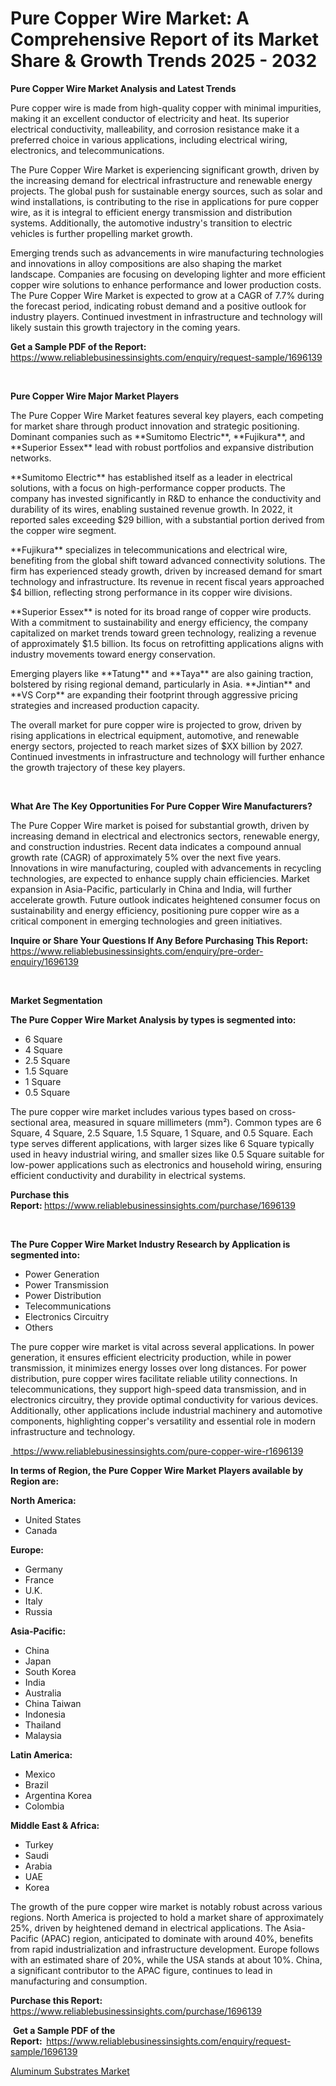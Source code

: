 <p><h1>Pure Copper Wire Market: A Comprehensive Report of its Market Share & Growth Trends 2025 - 2032</h1></p><p><strong>Pure Copper Wire Market Analysis and Latest Trends</strong></p>
<p><p>Pure copper wire is made from high-quality copper with minimal impurities, making it an excellent conductor of electricity and heat. Its superior electrical conductivity, malleability, and corrosion resistance make it a preferred choice in various applications, including electrical wiring, electronics, and telecommunications.</p><p>The Pure Copper Wire Market is experiencing significant growth, driven by the increasing demand for electrical infrastructure and renewable energy projects. The global push for sustainable energy sources, such as solar and wind installations, is contributing to the rise in applications for pure copper wire, as it is integral to efficient energy transmission and distribution systems. Additionally, the automotive industry's transition to electric vehicles is further propelling market growth.</p><p>Emerging trends such as advancements in wire manufacturing technologies and innovations in alloy compositions are also shaping the market landscape. Companies are focusing on developing lighter and more efficient copper wire solutions to enhance performance and lower production costs. The Pure Copper Wire Market is expected to grow at a CAGR of 7.7% during the forecast period, indicating robust demand and a positive outlook for industry players. Continued investment in infrastructure and technology will likely sustain this growth trajectory in the coming years.</p></p>
<p><strong>Get a Sample PDF of the Report:&nbsp;</strong> <a href="https://www.reliablebusinessinsights.com/enquiry/request-sample/1696139?utm_campaign=3050&utm_medium=2&utm_source=Github&utm_content=ia&utm_term=01042025&utm_id=pure-copper-wire">https://www.reliablebusinessinsights.com/enquiry/request-sample/1696139</a></p>
<p>&nbsp;</p>
<p><strong>Pure Copper Wire Major Market Players</strong></p>
<p><p>The Pure Copper Wire Market features several key players, each competing for market share through product innovation and strategic positioning. Dominant companies such as **Sumitomo Electric**, **Fujikura**, and **Superior Essex** lead with robust portfolios and expansive distribution networks. </p><p>**Sumitomo Electric** has established itself as a leader in electrical solutions, with a focus on high-performance copper products. The company has invested significantly in R&D to enhance the conductivity and durability of its wires, enabling sustained revenue growth. In 2022, it reported sales exceeding $29 billion, with a substantial portion derived from the copper wire segment.</p><p>**Fujikura** specializes in telecommunications and electrical wire, benefiting from the global shift toward advanced connectivity solutions. The firm has experienced steady growth, driven by increased demand for smart technology and infrastructure. Its revenue in recent fiscal years approached $4 billion, reflecting strong performance in its copper wire divisions.</p><p>**Superior Essex** is noted for its broad range of copper wire products. With a commitment to sustainability and energy efficiency, the company capitalized on market trends toward green technology, realizing a revenue of approximately $1.5 billion. Its focus on retrofitting applications aligns with industry movements toward energy conservation.</p><p>Emerging players like **Tatung** and **Taya** are also gaining traction, bolstered by rising regional demand, particularly in Asia. **Jintian** and **VS Corp** are expanding their footprint through aggressive pricing strategies and increased production capacity.</p><p>The overall market for pure copper wire is projected to grow, driven by rising applications in electrical equipment, automotive, and renewable energy sectors, projected to reach market sizes of $XX billion by 2027. Continued investments in infrastructure and technology will further enhance the growth trajectory of these key players.</p></p>
<p>&nbsp;</p>
<p><strong>What Are The Key Opportunities For Pure Copper Wire Manufacturers?</strong></p>
<p><p>The Pure Copper Wire market is poised for substantial growth, driven by increasing demand in electrical and electronics sectors, renewable energy, and construction industries. Recent data indicates a compound annual growth rate (CAGR) of approximately 5% over the next five years. Innovations in wire manufacturing, coupled with advancements in recycling technologies, are expected to enhance supply chain efficiencies. Market expansion in Asia-Pacific, particularly in China and India, will further accelerate growth. Future outlook indicates heightened consumer focus on sustainability and energy efficiency, positioning pure copper wire as a critical component in emerging technologies and green initiatives.</p></p>
<p><strong>Inquire or Share Your Questions If Any Before Purchasing This Report:</strong> <a href="https://www.reliablebusinessinsights.com/enquiry/pre-order-enquiry/1696139?utm_campaign=3050&utm_medium=2&utm_source=Github&utm_content=ia&utm_term=01042025&utm_id=pure-copper-wire">https://www.reliablebusinessinsights.com/enquiry/pre-order-enquiry/1696139</a></p>
<p>&nbsp;</p>
<p><strong>Market Segmentation</strong></p>
<p><strong>The Pure Copper Wire Market Analysis by types is segmented into:</strong></p>
<p><ul><li>6 Square</li><li>4 Square</li><li>2.5 Square</li><li>1.5 Square</li><li>1 Square</li><li>0.5 Square</li></ul></p>
<p><p>The pure copper wire market includes various types based on cross-sectional area, measured in square millimeters (mm²). Common types are 6 Square, 4 Square, 2.5 Square, 1.5 Square, 1 Square, and 0.5 Square. Each type serves different applications, with larger sizes like 6 Square typically used in heavy industrial wiring, and smaller sizes like 0.5 Square suitable for low-power applications such as electronics and household wiring, ensuring efficient conductivity and durability in electrical systems.</p></p>
<p><strong>Purchase this Report:&nbsp;</strong><a href="https://www.reliablebusinessinsights.com/purchase/1696139?utm_campaign=3050&utm_medium=2&utm_source=Github&utm_content=ia&utm_term=01042025&utm_id=pure-copper-wire">https://www.reliablebusinessinsights.com/purchase/1696139</a></p>
<p>&nbsp;</p>
<p><strong>The Pure Copper Wire Market Industry Research by Application is segmented into:</strong></p>
<p><ul><li>Power Generation</li><li>Power Transmission</li><li>Power Distribution</li><li>Telecommunications</li><li>Electronics Circuitry</li><li>Others</li></ul></p>
<p><p>The pure copper wire market is vital across several applications. In power generation, it ensures efficient electricity production, while in power transmission, it minimizes energy losses over long distances. For power distribution, pure copper wires facilitate reliable utility connections. In telecommunications, they support high-speed data transmission, and in electronics circuitry, they provide optimal conductivity for various devices. Additionally, other applications include industrial machinery and automotive components, highlighting copper's versatility and essential role in modern infrastructure and technology.</p></p>
<p><a href="https://www.reliablebusinessinsights.com/pure-copper-wire-r1696139?utm_campaign=3050&utm_medium=2&utm_source=Github&utm_content=ia&utm_term=01042025&utm_id=pure-copper-wire">&nbsp;https://www.reliablebusinessinsights.com/pure-copper-wire-r1696139</a></p>
<p><strong>In terms of Region, the Pure Copper Wire Market Players available by Region are:</strong></p>
<p>
    <p> <strong> North America: </strong>
        <ul>
            <li>United States</li>
            <li>Canada</li>
        </ul>
        </p> 
    <p> <strong> Europe: </strong>
        <ul>
            <li>Germany</li>
            <li>France</li>
            <li>U.K.</li>
            <li>Italy</li>
            <li>Russia</li>
        </ul>
        </p> 
    <p> <strong> Asia-Pacific: </strong>
        <ul>
            <li>China</li>
            <li>Japan</li>
            <li>South Korea</li>
            <li>India</li>
            <li>Australia</li>
            <li>China Taiwan</li>
            <li>Indonesia</li>
            <li>Thailand</li>
            <li>Malaysia</li>
        </ul>
        </p> 
    <p> <strong> Latin America: </strong>
        <ul>
            <li>Mexico</li>
            <li>Brazil</li>
            <li>Argentina Korea</li>
            <li>Colombia</li>
        </ul>
        </p> 
    <p> <strong> Middle East & Africa: </strong>
        <ul>
            <li>Turkey</li>
            <li>Saudi</li>
            <li>Arabia</li>
            <li>UAE</li>
            <li>Korea</li>
        </ul>
    </p>
    </p>
<p><p>The growth of the pure copper wire market is notably robust across various regions. North America is projected to hold a market share of approximately 25%, driven by heightened demand in electrical applications. The Asia-Pacific (APAC) region, anticipated to dominate with around 40%, benefits from rapid industrialization and infrastructure development. Europe follows with an estimated share of 20%, while the USA stands at about 10%. China, a significant contributor to the APAC figure, continues to lead in manufacturing and consumption.</p></p>
<p><strong>Purchase this Report: </strong><a href="https://www.reliablebusinessinsights.com/purchase/1696139?utm_campaign=3050&utm_medium=2&utm_source=Github&utm_content=ia&utm_term=01042025&utm_id=pure-copper-wire">https://www.reliablebusinessinsights.com/purchase/1696139</a></p>
<p>&nbsp;<strong>Get a Sample PDF of the Report:&nbsp;&nbsp;</strong><a href="https://www.reliablebusinessinsights.com/enquiry/request-sample/1696139?utm_campaign=3050&utm_medium=2&utm_source=Github&utm_content=ia&utm_term=01042025&utm_id=pure-copper-wire">https://www.reliablebusinessinsights.com/enquiry/request-sample/1696139</a></p>
<p><strong></strong></p>
<p><p><a href="https://github.com/djibenesha/Market-Research-Report-List-1/blob/main/aluminum-substrates-market.md?utm_campaign=3050&utm_medium=2&utm_source=Github&utm_content=ia&utm_term=01042025&utm_id=pure-copper-wire">Aluminum Substrates Market</a></p></p>